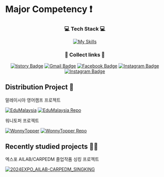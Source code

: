 <!--# Introduction
- 👋 Hi, I’m @20200890-JoHoYeon
- 👀 I am currently interested in web development
- 🌱 I'm studying my major knowledge while going to school
- 💞️ I'm going to cooperate on joint development
- 📫 For more information, contact akftjd100@naver.com
-->
# Major Competency :exclamation:
<div align=center>
      
### 💻 Tech Stack 💻
      
[![My Skills](https://skillicons.dev/icons?i=html,css,js,react,mysql,figma)](https://skillicons.dev)
      
### 🧷 Collect links 🔗
      
[![tistory Badge](http://img.shields.io/badge/-Tech%20Blog-655ced?style-square&logo=github&link=https://akftjd100.tistory.com)](https://akftjd100.tistory.com)
[![Gmail Badge](https://img.shields.io/badge/Gmail-d14836?style-square&logo=Gmail&logoColor=white&link=mailto:akftjd100@gmail.com)](mailto:akftjd100@gmail.com)
[![Facebook Badge](https://img.shields.io/badge/-Facebook-1877f2?style-square&logo=facebook&logoColor=white&link=https://www.facebook.com/SiLan1129)](https://www.facebook.com/SiLan1129) 
[![Instagram Badge](https://img.shields.io/badge/-Instagram-dd2a7b?style-square&logo=instagram&logoColor=white&link=https://www.instagram.com/akftjd100)](https://www.instagram.com/akftjd100)
[![Instagram Badge](https://img.shields.io/badge/Instagram-black?style-square&logo=Instagram&link=https://www.instagram.com/hottak1129)](https://www.instagram.com/hottak_snap)
</div>

<!-- 
## Roadmap 🏃‍♂️
front-end
- :one: JavaScript
- :two: React 
- :three: TypeScript
- :four: React Native
- :five: Next.js

back-end
- :one: ASP, JSP
- :two: Node.js
- :three: Flask
- :four: spring
-->

<!-- 
https://edumalaysia.kr/
https://web.wonnytopper.co.kr/
-->

## Distribution Project 🔖
말레이시아 영어캠프 프로젝트

[![EduMalaysia](https://img.shields.io/badge/MalaysiaEG%20Visit%20Now-FFA500?style-square&logo=searxng)](https://edumalaysia.kr/)
[![EduMalaysia Repo](http://img.shields.io/badge/MalaysiaEG%20Repository-333333?style-square&logo=github&link=https://github.com/20200890-JoHoYeon/MalaysiaEG)](https://github.com/20200890-JoHoYeon/MalaysiaEG)

워니토퍼 프로젝트

[![WonnyTopper](https://img.shields.io/badge/WonnyTopper%20Visit%20Now-ff69b4?style-square&logo=searxng)](https://web.wonnytopper.co.kr/)
[![WonnyTopper Repo](http://img.shields.io/badge/WonnyTopper%20Repository-333333?style-square&logo=github&link=https://github.com/20200890-JoHoYeon/wonnytopper)](https://github.com/20200890-JoHoYeon/wonnytopper)

## Recently studied projects 🏃‍♂️
엑스포 AILAB/CARPEDM 졸업작품 싱킹 프로젝트

[![2024EXPO_AILAB-CARPEDM_SINGKING](http://img.shields.io/badge/2024EXPO%20AILAB/CARPEDM%20SINGKING-475E86?style-square&logo=React&link=https://github.com/20200890-JoHoYeon/2024EXPO_AILAB-CARPEDM_SINGKING)](https://github.com/20200890-JoHoYeon/2024EXPO_AILAB-CARPEDM_SINGKING)

<!--
현장실습 과제 호리스트 프로젝트

[![HoList](http://img.shields.io/badge/FIELDWORK%20ASSIGNMENT%20HOLIST-333333?style-square&logo=github&link=https://github.com/20200890-JoHoYeon/HoList)](https://github.com/20200890-JoHoYeon/HoList)


하시에 키오스크 디자인
[HACIE_KIOSK_DESIGN](https://www.figma.com/proto/zphVmbna3TpnAATDDUkRdK/%ED%95%98%EC%8B%9C%EC%97%90-%EC%B9%B4%ED%8E%98-%ED%82%A4%EC%98%A4%EC%8A%A4%ED%81%AC-%EB%94%94%EC%9E%90%EC%9D%B8?node-id=77-542&t=HQYDNHL31ktNCwDy-1&scaling=contain&content-scaling=fixed&page-id=0%3A1&starting-point-node-id=77%3A467)
-->
<!--
## Notice :question:


Recently, I have also become interested in the backend field, so I am working on projects centered on ASP. :+1:
And I will study ASP in depth to complete and finish the project :+1:


I participated in the expo with my club graduation work. :+1:

I was in charge of front-end  and design. :+1:

## My dream :exclamation:

    Step 1. front-end developer
    Step 2. back-end developer
    Step 3. Full Stack Developer
Thank you for reading it. :kissing_heart:
-->
<!---
20200890-JoHoYeon/20200890-JoHoYeon is a ✨ special ✨ repository because its `README.md` (this file) appears on your GitHub profile.
You can click the Preview link to take a look at your changes.
--->
